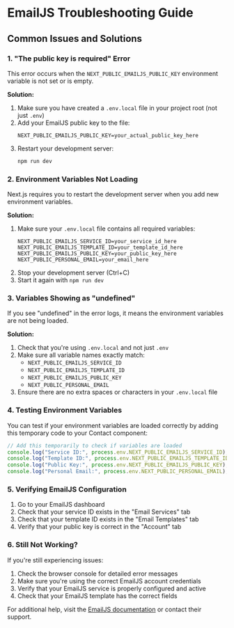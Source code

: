 # EmailJS Troubleshooting Guide

## Common Issues and Solutions

### 1. "The public key is required" Error

This error occurs when the `NEXT_PUBLIC_EMAILJS_PUBLIC_KEY` environment variable is not set or is empty.

**Solution:**
1. Make sure you have created a `.env.local` file in your project root (not just `.env`)
2. Add your EmailJS public key to the file:
   ```
   NEXT_PUBLIC_EMAILJS_PUBLIC_KEY=your_actual_public_key_here
   ```
3. Restart your development server:
   ```bash
   npm run dev
   ```

### 2. Environment Variables Not Loading

Next.js requires you to restart the development server when you add new environment variables.

**Solution:**
1. Make sure your `.env.local` file contains all required variables:
   ```
   NEXT_PUBLIC_EMAILJS_SERVICE_ID=your_service_id_here
   NEXT_PUBLIC_EMAILJS_TEMPLATE_ID=your_template_id_here
   NEXT_PUBLIC_EMAILJS_PUBLIC_KEY=your_public_key_here
   NEXT_PUBLIC_PERSONAL_EMAIL=your_email_here
   ```
2. Stop your development server (Ctrl+C)
3. Start it again with `npm run dev`

### 3. Variables Showing as "undefined"

If you see "undefined" in the error logs, it means the environment variables are not being loaded.

**Solution:**
1. Check that you're using `.env.local` and not just `.env`
2. Make sure all variable names exactly match:
   - `NEXT_PUBLIC_EMAILJS_SERVICE_ID`
   - `NEXT_PUBLIC_EMAILJS_TEMPLATE_ID`
   - `NEXT_PUBLIC_EMAILJS_PUBLIC_KEY`
   - `NEXT_PUBLIC_PERSONAL_EMAIL`
3. Ensure there are no extra spaces or characters in your `.env.local` file

### 4. Testing Environment Variables

You can test if your environment variables are loaded correctly by adding this temporary code to your Contact component:

```javascript
// Add this temporarily to check if variables are loaded
console.log("Service ID:", process.env.NEXT_PUBLIC_EMAILJS_SERVICE_ID);
console.log("Template ID:", process.env.NEXT_PUBLIC_EMAILJS_TEMPLATE_ID);
console.log("Public Key:", process.env.NEXT_PUBLIC_EMAILJS_PUBLIC_KEY);
console.log("Personal Email:", process.env.NEXT_PUBLIC_PERSONAL_EMAIL);
```

### 5. Verifying EmailJS Configuration

1. Go to your EmailJS dashboard
2. Check that your service ID exists in the "Email Services" tab
3. Check that your template ID exists in the "Email Templates" tab
4. Verify that your public key is correct in the "Account" tab

### 6. Still Not Working?

If you're still experiencing issues:

1. Check the browser console for detailed error messages
2. Make sure you're using the correct EmailJS account credentials
3. Verify that your EmailJS service is properly configured and active
4. Check that your EmailJS template has the correct fields

For additional help, visit the [EmailJS documentation](https://www.emailjs.com/docs/) or contact their support.
